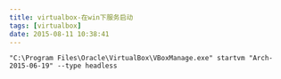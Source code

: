 ```yaml
---
title: virtualbox-在win下服务启动
tags: [virtualbox]
date: 2015-08-11 10:38:41
---
```


    "C:\Program Files\Oracle\VirtualBox\VBoxManage.exe" startvm "Arch-2015-06-19" --type headless
